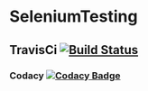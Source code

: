 # SeleniumTesting  
## TravisCi [![Build Status](https://travis-ci.com/glonpl/SeleniumTesting.svg?token=LpuJyLDJhg3xqjKJ2jBB&branch=master)](https://travis-ci.com/glonpl/SeleniumTesting)
### Codacy [![Codacy Badge](https://api.codacy.com/project/badge/Grade/9c93cb3175674359bb9192fd5663dc93)](https://www.codacy.com?utm_source=github.com&amp;utm_medium=referral&amp;utm_content=glonpl/SeleniumTesting&amp;utm_campaign=Badge_Grade)
